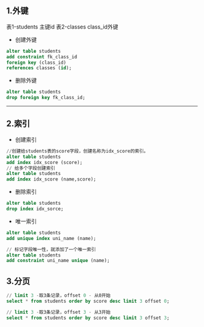 ## 1.外键

表1-students 主键id 表2-classes class_id外键 
 
- 创建外键
```sql
alter table students
add constraint fk_class_id
foreign key (class_id)
references classes (id);
```
- 删除外键
```sql
alter table students
drop foreign key fk_class_id;
```
---
## 2.索引

- 创建索引
```sql
//创建给students表的score字段，创建名称为idx_score的索引。
alter table students
add index idx_score (score);
// 给多个字段创建索引
alter table students
add index idx_score (name,score);
```
- 删除索引
```sql
alter table students
drop index idx_sorce;
```
- 唯一索引
```sql
alter table students
add unique index uni_name (name);

// 标记字段唯一性，就添加了一个唯一索引
alter table students
add constraint uni_name unique (name);
```

## 3.分页

```sql
// limit 3 -取3条记录，offset 0 - 从0开始
select * from students order by score desc limit 3 offset 0;

// limit 3 -取3条记录，offset 3 - 从3开始
select * from students order by score desc limit 3 offset 3;
```